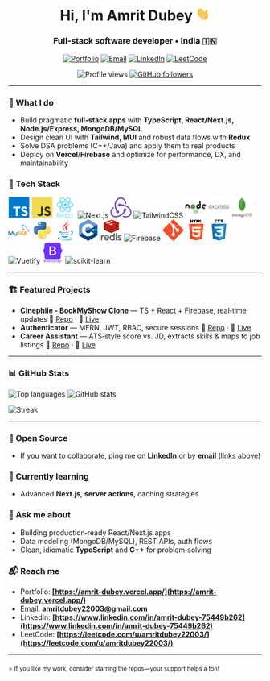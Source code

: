 <h1 align="center">Hi, I'm Amrit Dubey <img src="https://raw.githubusercontent.com/ABSphreak/ABSphreak/master/gifs/Hi.gif" width="28"/></h1>
<h3 align="center">Full‑stack software developer • India 🇮🇳</h3>

<p align="center">
  <a href="https://amrit-dubey.vercel.app/"><img alt="Portfolio" src="https://img.shields.io/badge/Portfolio-amrit--dubey.vercel.app-000?logo=vercel&logoColor=white"></a>
  <a href="mailto:amritdubey22003@gmail.com"><img alt="Email" src="https://img.shields.io/badge/Email-amritdubey22003%40gmail.com-D14836?logo=gmail&logoColor=white"></a>
  <a href="https://linkedin.com/in/amrit-dubey-75449b262"><img alt="LinkedIn" src="https://img.shields.io/badge/LinkedIn-Amrit%20Dubey-0A66C2?logo=linkedin&logoColor=white"></a>
  <a href="https://leetcode.com/amritdubey22003/"><img alt="LeetCode" src="https://img.shields.io/badge/LeetCode-amritdubey22003-FFA116?logo=leetcode&logoColor=black"></a>
</p>

<p align="center">
  <img alt="Profile views" src="https://komarev.com/ghpvc/?username=amritdubey1600&style=flat&color=0e75b6"/>
  <a href="https://github.com/amritdubey1600?tab=followers"><img alt="GitHub followers" src="https://img.shields.io/github/followers/amritdubey1600?label=Follow&style=social"></a>
</p>

---

### 🚀 What I do

* Build pragmatic **full‑stack apps** with **TypeScript, React/Next.js, Node.js/Express, MongoDB/MySQL**
* Design clean UI with **Tailwind, MUI** and robust data flows with **Redux**
* Solve DSA problems (C++/Java) and apply them to real products
* Deploy on **Vercel**/**Firebase** and optimize for performance, DX, and maintainability

### 🧰 Tech Stack

<p>
  <img src="https://raw.githubusercontent.com/devicons/devicon/master/icons/typescript/typescript-original.svg" width="42" height="42" alt="TypeScript"/>
  <img src="https://raw.githubusercontent.com/devicons/devicon/master/icons/javascript/javascript-original.svg" width="42" height="42" alt="JavaScript"/>
  <img src="https://raw.githubusercontent.com/devicons/devicon/master/icons/react/react-original-wordmark.svg" width="42" height="42" alt="React"/>
  <img src="https://cdn.worldvectorlogo.com/logos/nextjs-2.svg" width="42" height="42" alt="Next.js"/>
  <img src="https://raw.githubusercontent.com/devicons/devicon/master/icons/redux/redux-original.svg" width="42" height="42" alt="Redux"/>
  <img src="https://www.vectorlogo.zone/logos/tailwindcss/tailwindcss-icon.svg" width="42" height="42" alt="TailwindCSS"/>
  <img src="https://raw.githubusercontent.com/devicons/devicon/master/icons/nodejs/nodejs-original-wordmark.svg" width="42" height="42" alt="Node.js"/>
  <img src="https://raw.githubusercontent.com/devicons/devicon/master/icons/express/express-original-wordmark.svg" width="42" height="42" alt="Express"/>
  <img src="https://raw.githubusercontent.com/devicons/devicon/master/icons/mongodb/mongodb-original-wordmark.svg" width="42" height="42" alt="MongoDB"/>
  <img src="https://raw.githubusercontent.com/devicons/devicon/master/icons/mysql/mysql-original-wordmark.svg" width="42" height="42" alt="MySQL"/>
  <img src="https://raw.githubusercontent.com/devicons/devicon/master/icons/python/python-original.svg" width="42" height="42" alt="Python"/>
  <img src="https://raw.githubusercontent.com/devicons/devicon/master/icons/java/java-original.svg" width="42" height="42" alt="Java"/>
  <img src="https://raw.githubusercontent.com/devicons/devicon/master/icons/cplusplus/cplusplus-original.svg" width="42" height="42" alt="C++"/>
  <img src="https://raw.githubusercontent.com/devicons/devicon/master/icons/redis/redis-original-wordmark.svg" width="42" height="42" alt="Redis"/>
  <img src="https://www.vectorlogo.zone/logos/firebase/firebase-icon.svg" width="42" height="42" alt="Firebase"/>
  <img src="https://raw.githubusercontent.com/devicons/devicon/master/icons/git/git-original.svg" width="42" height="42" alt="Git"/>
  <img src="https://raw.githubusercontent.com/devicons/devicon/master/icons/html5/html5-original-wordmark.svg" width="42" height="42" alt="HTML5"/>
  <img src="https://raw.githubusercontent.com/devicons/devicon/master/icons/css3/css3-original-wordmark.svg" width="42" height="42" alt="CSS3"/>
  <img src="https://bestofjs.org/logos/vuetify.svg" width="42" height="42" alt="Vuetify"/>
  <img src="https://raw.githubusercontent.com/devicons/devicon/master/icons/bootstrap/bootstrap-plain-wordmark.svg" width="42" height="42" alt="Bootstrap"/>
  <img src="https://upload.wikimedia.org/wikipedia/commons/0/05/Scikit_learn_logo_small.svg" width="42" height="42" alt="scikit-learn"/>
</p>

---

### 🏗️ Featured Projects

* **Cinephile - BookMyShow Clone** — TS + React + Firebase, real‑time updates
  🔗 [Repo](https://github.com/amritdubey1600/cinephile) · 🔗 [Live](https://cinephile-sepia-six.vercel.app/)
* **Authenticator** — MERN, JWT, RBAC, secure sessions
  🔗 [Repo](https://github.com/amritdubey1600/admin-app) · 🔗 [Live](https://admin-app-sypg.onrender.com)
* **Career Assistant** — ATS‑style score vs. JD, extracts skills & maps to job listings
  🔗 [Repo](https://github.com/amritdubey1600/resume_app_final) · 🔗 [Live](https://career-achiever.onrender.com/)
  
---

### 📊 GitHub Stats

<p>
  <img height="165" alt="Top languages" src="https://github-readme-stats.vercel.app/api/top-langs/?username=amritdubey1600&layout=compact&hide_border=true" />
  <img height="165" alt="GitHub stats" src="https://github-readme-stats.vercel.app/api?username=amritdubey1600&show_icons=true&hide_border=true" />
</p>
<p>
  <img height="165" alt="Streak" src="https://streak-stats.demolab.com?user=amritdubey1600&hide_border=true" />
</p>

---

### 🤝 Open Source

* If you want to collaborate, ping me on **LinkedIn** or by **email** (links above)

### 🧠 Currently learning

* Advanced **Next.js**, **server actions**, caching strategies

### 💬 Ask me about

* Building production‑ready React/Next.js apps
* Data modeling (MongoDB/MySQL), REST APIs, auth flows
* Clean, idiomatic **TypeScript** and **C++** for problem‑solving

### 📬 Reach me

* Portfolio: **[https://amrit-dubey.vercel.app/](https://amrit-dubey.vercel.app/)**
* Email: **[amritdubey22003@gmail.com](mailto:amritdubey22003@gmail.com)**
* LinkedIn: **[https://www.linkedin.com/in/amrit-dubey-75449b262](https://www.linkedin.com/in/amrit-dubey-75449b262)**
* LeetCode: **[https://leetcode.com/u/amritdubey22003/](https://leetcode.com/u/amritdubey22003/)**

---

<sub>⭐ If you like my work, consider starring the repos—your support helps a ton!</sub>
